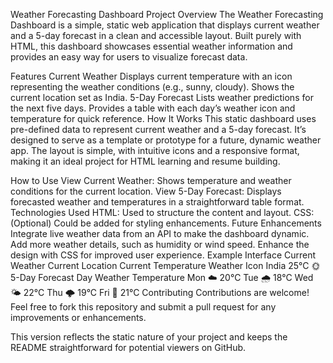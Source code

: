 Weather Forecasting Dashboard
Project Overview
The Weather Forecasting Dashboard is a simple, static web application that displays current weather and a 5-day forecast in a clean and accessible layout. Built purely with HTML, this dashboard showcases essential weather information and provides an easy way for users to visualize forecast data.

Features
Current Weather
Displays current temperature with an icon representing the weather conditions (e.g., sunny, cloudy).
Shows the current location set as India.
5-Day Forecast
Lists weather predictions for the next five days.
Provides a table with each day’s weather icon and temperature for quick reference.
How It Works
This static dashboard uses pre-defined data to represent current weather and a 5-day forecast. It’s designed to serve as a template or prototype for a future, dynamic weather app. The layout is simple, with intuitive icons and a responsive format, making it an ideal project for HTML learning and resume building.

How to Use
View Current Weather: Shows temperature and weather conditions for the current location.
View 5-Day Forecast: Displays forecasted weather and temperatures in a straightforward table format.
Technologies Used
HTML: Used to structure the content and layout.
CSS: (Optional) Could be added for styling enhancements.
Future Enhancements
Integrate live weather data from an API to make the dashboard dynamic.
Add more weather details, such as humidity or wind speed.
Enhance the design with CSS for improved user experience.
Example Interface
Current Weather
Current Location	Current Temperature	Weather Icon
India	25°C	🌞
5-Day Forecast
Day	Weather	Temperature
Mon	☁️	20°C
Tue	🌧️	18°C
Wed	🌤️	22°C
Thu	🌩️	19°C
Fri	🌈	21°C
Contributing
Contributions are welcome! Feel free to fork this repository and submit a pull request for any improvements or enhancements.

This version reflects the static nature of your project and keeps the README straightforward for potential viewers on GitHub.
       
